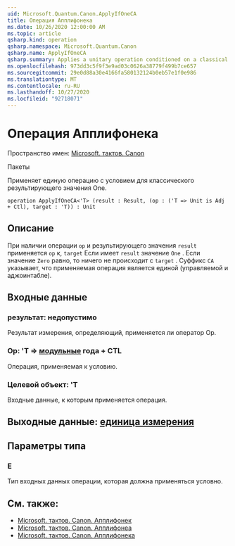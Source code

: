 ```yaml
---
uid: Microsoft.Quantum.Canon.ApplyIfOneCA
title: Операция Апплифонека
ms.date: 10/26/2020 12:00:00 AM
ms.topic: article
qsharp.kind: operation
qsharp.namespace: Microsoft.Quantum.Canon
qsharp.name: ApplyIfOneCA
qsharp.summary: Applies a unitary operation conditioned on a classical result value being one.
ms.openlocfilehash: 973dd3c5f9f3e9ad03c0626a38779f499b7ce657
ms.sourcegitcommit: 29e0d88a30e4166fa580132124b0eb57e1f0e986
ms.translationtype: MT
ms.contentlocale: ru-RU
ms.lasthandoff: 10/27/2020
ms.locfileid: "92718071"
---
```

# <a name="applyifoneca-operation"></a>Операция Апплифонека

Пространство имен: [Microsoft. тактов. Canon](xref:Microsoft.Quantum.Canon)

Пакеты [](https://nuget.org/packages/)


Применяет единую операцию с условием для классического результирующего значения One.

```qsharp
operation ApplyIfOneCA<'T> (result : Result, (op : ('T => Unit is Adj + Ctl), target : 'T)) : Unit
```


## <a name="description"></a>Описание

При наличии операции `op` и результирующего значения `result` применяется `op` к, `target` Если имеет `result` значение `One` . Если значение `Zero` равно, то ничего не происходит с `target` .
Суффикс `CA` указывает, что применяемая операция является единой (управляемой и аджоинтабле).

## <a name="input"></a>Входные данные

### <a name="result--__invalidresult__"></a>результат: __недопустимо <Result>__

Результат измерения, определяющий, применяется ли оператор Op.


### <a name="op--t--unit-adj--ctl"></a>Op: 'T => [модульные](xref:microsoft.quantum.lang-ref.unit) года + CTL

Операция, применяемая к условию.


### <a name="target--t"></a>Целевой объект: 'T

Входные данные, к которым применяется операция.



## <a name="output--unit"></a>Выходные данные: [единица измерения](xref:microsoft.quantum.lang-ref.unit)



## <a name="type-parameters"></a>Параметры типа

### <a name="t"></a>Е

Тип входных данных операции, которая должна применяться условно.

## <a name="see-also"></a>См. также:

- [Microsoft. тактов. Canon. Апплифонек](xref:Microsoft.Quantum.Canon.ApplyIfOneC)
- [Microsoft. тактов. Canon. Апплифонеа](xref:Microsoft.Quantum.Canon.ApplyIfOneA)
- [Microsoft. тактов. Canon. Апплифонека](xref:Microsoft.Quantum.Canon.ApplyIfOneCA)